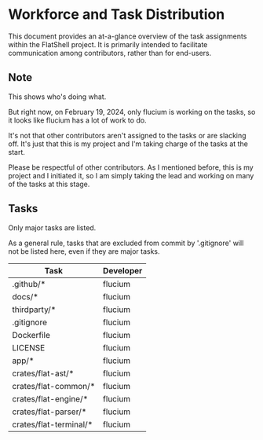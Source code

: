 # Workforce and Task Distribution
This document provides an at-a-glance overview of the task assignments within the FlatShell project. It is primarily intended to facilitate communication among contributors, rather than for end-users.

## Note
This shows who's doing what.

But right now, on February 19, 2024, only flucium is working on the tasks, so it looks like flucium has a lot of work to do.

It's not that other contributors aren't assigned to the tasks or are slacking off. It's just that this is my project and I'm taking charge of the tasks at the start.

Please be respectful of other contributors. As I mentioned before, this is my project and I initiated it, so I am simply taking the lead and working on many of the tasks at this stage.

## Tasks
Only major tasks are listed. 

As a general rule, tasks that are excluded from commit by '.gitignore' will not be listed here, even if they are major tasks.

| Task  | Developer |
| ------------- | ------------- |
| .github/*  | flucium  |
| docs/*  | flucium  |
| thirdparty/*  | flucium  |
| .gitignore  | flucium  |
| Dockerfile  | flucium  |
| LICENSE  | flucium  |
| app/*  | flucium  |
| crates/flat-ast/*  | flucium  |
| crates/flat-common/*  | flucium  |
| crates/flat-engine/*  | flucium  |
| crates/flat-parser/*  | flucium  |
| crates/flat-terminal/*  | flucium  |
